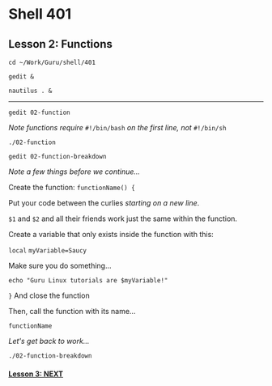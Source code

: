# Shell 401
## Lesson 2: Functions

`cd ~/Work/Guru/shell/401`

`gedit &`

`nautilus . &`
___

`gedit 02-function`

*Note functions require* `#!/bin/bash` *on the first line, not* `#!/bin/sh`

`./02-function`

`gedit 02-function-breakdown`

*Note a few things before we continue...*

Create the function: `functionName() {`

Put your code between the curlies *starting on a new line*.

`$1` and `$2` and all their friends work just the same within the function.

Create a variable that only exists inside the function with this:

`local` `myVariable=Saucy`

Make sure you do something...

`echo "Guru Linux tutorials are $myVariable!"`

`}` And close the function

Then, call the function with its name...

`functionName`

*Let's get back to work...*

`./02-function-breakdown`

#### [Lesson 3: NEXT](https://github.com/inkVerb/guru/blob/master/401-shell/Lesson-03.md)
